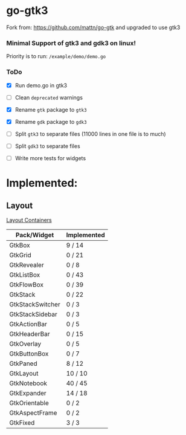 # go-gtk3


Fork from:
https://github.com/mattn/go-gtk and upgraded to use gtk3


### Minimal Support of gtk3 and gdk3 on linux!

Priority is to run: `/example/demo/demo.go`

### ToDo
 - [x] Run demo.go in gtk3
 - [ ] Clean `deprecated` warnings
 - [x] Rename `gtk` package to `gtk3`
 - [x] Rename `gdk` package to `gdk3`
 - [ ] Split `gtk3` to separate files (11000 lines in one file is to much)
 - [ ] Split `gdk3` to separate files
 - [ ] Write more tests for widgets


# Implemented:  

## Layout
[Layout Containers](https://developer.gnome.org/gtk3/3.22/LayoutContainers.html)

| Pack/Widget  | Implemented |
| ------------- | ------------- |
| GtkBox            | 9 / 14 |
| GtkGrid           | 0 / 21 |
| GtkRevealer       | 0 / 8 |
| GtkListBox        | 0 / 43 |
| GtkFlowBox        | 0 / 39 |
| GtkStack          | 0 / 22 |
| GtkStackSwitcher  | 0 / 3 |
| GtkStackSidebar   | 0 / 3 |
| GtkActionBar      | 0 / 5 |
| GtkHeaderBar      | 0 / 15 |
| GtkOverlay        | 0 / 5 |
| GtkButtonBox      | 0 / 7 |
| GtkPaned          | 8 / 12 |
| GtkLayout         | 10 / 10 |
| GtkNotebook       | 40 / 45 |
| GtkExpander       | 14 / 18 |
| GtkOrientable     | 0 / 2 |
| GtkAspectFrame    | 0 / 2 |
| GtkFixed          | 3 / 3 |


